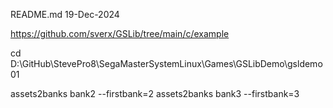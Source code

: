 README.md
19-Dec-2024

https://github.com/sverx/GSLib/tree/main/c/example

cd D:\GitHub\StevePro8\SegaMasterSystemLinux\Games\GSLibDemo\gsldemo01

assets2banks bank2 --firstbank=2
assets2banks bank3 --firstbank=3